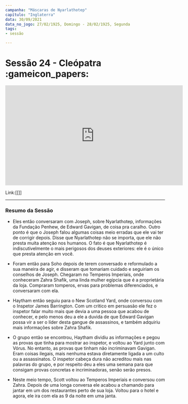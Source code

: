 ```yaml
---
campanha: "Máscaras de Nyarlathotep"
capítulo: "Inglaterra"
data: 30/09/2021
data_no_jogo: 27/02/1925, Domingo - 28/02/1925, Segunda
tags: 
- sessão

---
```

# Sessão 24 - Cleópatra :gameicon_papers:

<div align="center"><iframe width="560" height="315" src="https://www.youtube.com/embed/Vqso71_fL4A" title="YouTube video player" frameborder="0" allow="accelerometer; autoplay; clipboard-write; encrypted-media; gyroscope; picture-in-picture" allowfullscreen></iframe></div>

Link:[[]]

---

### Resumo da Sessão
- Eles então conversaram com Joseph, sobre Nyarlathotep, informações da Fundação Penhew, de Edward Gavigan, de coisa pra caralho. Outro ponto é que o Joseph falou algumas coisas meio erradas que ele vai ter de corrigir depois. Disse que Nyarlathotep não se importa, que ele não presta muita atenção nos humanos. O fato é que Nyarlathotep é indiscutivelmente o mais perigosos dos deuses exteriores: ele é o único que presta atenção em você.

- Foram então para Soho depois de terem conversado e reformulado a sua maneira de agir, e disseram que tomariam cuidado e seguiriam os conselhos de Joseph. Chegaram no Temperos Imperiais, onde conheceram Zahra Shafik, uma linda mulher egípcia que é a proprietária da loja. Compraram tomperos, ervas para problemas diferenciados, e conversaram com ela.

- Haytham então seguiu para o New Scotland Yard, onde conversou com o Inspetor James Barrington. Com um critico em persuasão ele fez o inspetor falar muito mais que devia a uma pessoa que acabou de conhecer, e pelo menos deu a ele a duvida de que Edward Gavigan possa vir a ser o líder desta gangue de assassinos, e também adquiriu mais informações sobre Zahra Shafik.

- O grupo então se encontrou, Haytham dividiu as informações e pegou as provas que tinha para mostrar ao inspetor, e voltou ao Yard junto com Vórus. No entanto, as provas que tinham não incriminavam Gavigan. Eram coisas ilegais, mais nenhuma estava diretamente ligada a um culto ou a assassinatos. O inspetor cabeça dura não acreditou mais nas palavras do grupo, e por respeito deu a eles uma semana para que consigam provas concretas e incriminadoras, senão serão presos.

- Neste meio tempo, Scott voltou ao Temperos Imperiais e conversou com Zahra. Depois de uma longa conversa ele acabou a chamando para jantar em um dos restaurantes perto de sua loja. Voltou para o hotel e agora, ele ira com ela as 9 da noite em uma janta.



